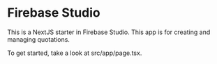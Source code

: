 # Firebase Studio

This is a NextJS starter in Firebase Studio. This app is for creating and managing quotations.

To get started, take a look at src/app/page.tsx.
